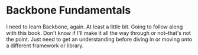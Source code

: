 # Backbone Fundamentals
I need to learn Backbone, again. At least a little bit. Going to follow along with this book. Don't know if I'll make it all the way through or not–that's not the point. Just need to get an understanding before diving in or moving onto a different framework or library.
